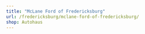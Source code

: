 ```yaml
---
title: "McLane Ford of Fredericksburg"
url: /fredericksburg/mclane-ford-of-fredericksburg/
shop: Autohaus
---
```

